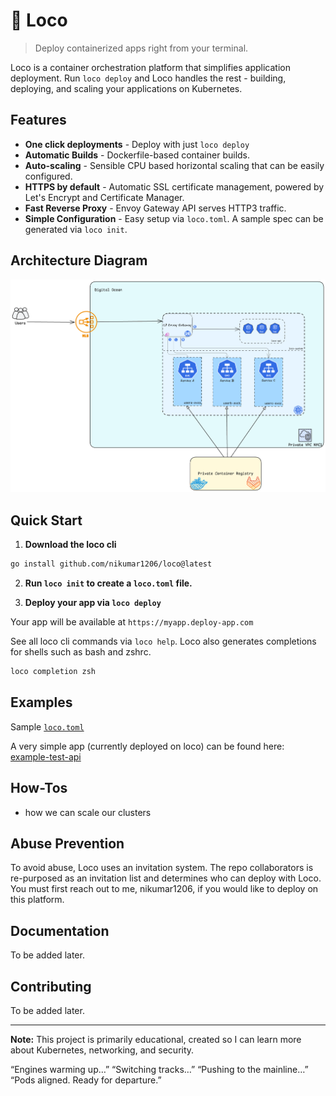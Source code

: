 # 🚂 Loco

> Deploy containerized apps right from your terminal.

Loco is a container orchestration platform that simplifies application deployment. Run `loco deploy` and Loco handles the rest - building, deploying, and scaling your applications on Kubernetes.

## Features

- **One click deployments** - Deploy with just `loco deploy`
- **Automatic Builds** - Dockerfile-based container builds.
- **Auto-scaling** - Sensible CPU based horizontal scaling that can be easily configured.
- **HTTPS by default** - Automatic SSL certificate management, powered by Let's Encrypt and Certificate Manager.
- **Fast Reverse Proxy** - Envoy Gateway API serves HTTP3 traffic.
- **Simple Configuration** - Easy setup via `loco.toml`. A sample spec can be generated via `loco init`.

## Architecture Diagram

![Architecture Diagram](./assets/arch-light.png)

## Quick Start

1.  **Download the loco cli**

```bash
go install github.com/nikumar1206/loco@latest
```

2. **Run `loco init` to create a `loco.toml` file.**

3. **Deploy your app via `loco deploy`**

Your app will be available at `https://myapp.deploy-app.com`

See all loco cli commands via `loco help`.
Loco also generates completions for shells such as bash and zshrc.

```bash
loco completion zsh
```

## Examples

Sample [`loco.toml`](./loco.toml)

A very simple app (currently deployed on loco) can be found here: [example-test-api](./examples/test-api/)

## How-Tos

- how we can scale our clusters

## Abuse Prevention

To avoid abuse, Loco uses an invitation system. The repo collaborators is re-purposed as an invitation list and determines who can deploy with Loco.
You must first reach out to me, nikumar1206, if you would like to deploy on this platform.

## Documentation

To be added later.

## Contributing

To be added later.

---

**Note:** This project is primarily educational, created so I can learn more about Kubernetes, networking, and security.

“Engines warming up…”
“Switching tracks…”
“Pushing to the mainline…”
“Pods aligned. Ready for departure.”
